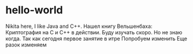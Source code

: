 ﻿# hello-world

Nikita here, I like Java and C++.
Нашел книгу Вельшенбаха: Криптография на C и C++ в действии. Буду изучать скоро. Но не знаю когда. Так как сегодня первое занятие в итре
Попробуем изменить
Еще разок изменяем